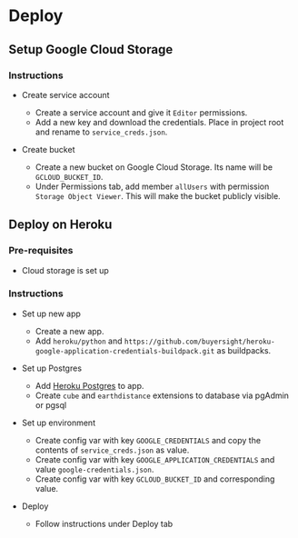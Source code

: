 # Deploy

## Setup Google Cloud Storage

### Instructions

- Create service account
  - Create a service account and give it `Editor` permissions.
  - Add a new key and download the credentials. Place in project root and rename to `service_creds.json`.

- Create bucket
  - Create a new bucket on Google Cloud Storage. Its name will be `GCLOUD_BUCKET_ID`.
  - Under Permissions tab, add member `allUsers` with permission `Storage Object Viewer`. This will make the bucket publicly visible.

## Deploy on Heroku

### Pre-requisites

  - Cloud storage is set up

### Instructions

  - Set up new app
    - Create a new app.
    - Add `heroku/python` and `https://github.com/buyersight/heroku-google-application-credentials-buildpack.git` as buildpacks.
  
  - Set up Postgres
    - Add [Heroku Postgres](https://www.heroku.com/postgres) to app.
    - Create `cube` and `earthdistance` extensions to database via pgAdmin or pgsql
  
  - Set up environment
    - Create config var with key `GOOGLE_CREDENTIALS` and copy the contents of `service_creds.json` as value.
    - Create config var with key `GOOGLE_APPLICATION_CREDENTIALS` and value `google-credentials.json`.
    - Create config var with key `GCLOUD_BUCKET_ID` and corresponding value.
  
  - Deploy
    - Follow instructions under Deploy tab